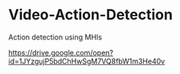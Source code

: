# Video-Action-Detection
Action detection using MHIs

https://drive.google.com/open?id=1JYzgujP5bdChHwSgM7VQ8fbW1m3He40v
